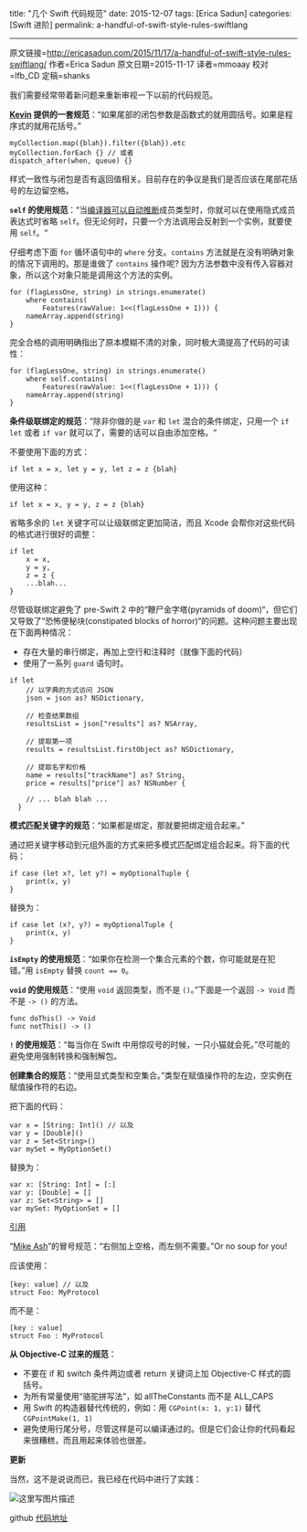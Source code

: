 title: "几个 Swift 代码规范"
date: 2015-12-07
tags: [Erica Sadun]
categories: [Swift 进阶]
permalink: a-handful-of-swift-style-rules-swiftlang

---
原文链接=http://ericasadun.com/2015/11/17/a-handful-of-swift-style-rules-swiftlang/
作者=Erica Sadun
原文日期=2015-11-17
译者=mmoaay
校对=lfb_CD
定稿=shanks


我们需要经常带着新问题来重新审视一下以前的代码规范。

<!--more-->

**[Kevin](http://twitter.com/Eridius) 提供的一套规范**：“如果尾部的闭包参数是函数式的就用圆括号。如果是程序式的就用花括号。”

```
myCollection.map({blah}).filter({blah}).etc
myCollection.forEach {} // 或者 
dispatch_after(when, queue) {}
```

样式一致性与闭包是否有返回值相关。目前存在的争议是我们是否应该在尾部花括号的左边留空格。

**`self` 的使用规范**：“当[编译器可以自动推断](http://ericasadun.com/2015/04/21/swift-occams-code-razor/)成员类型时，你就可以在使用隐式成员表达式时省略 `self`。但无论何时，只要一个方法调用会反射到一个实例，就要使用 `self`。“

仔细考虑下面 `for` 循环语句中的 `where` 分支。`contains` 方法就是在没有明确对象的情况下调用的。那是谁做了 `contains` 操作呢? 因为方法参数中没有传入容器对象，所以这个对象只能是调用这个方法的实例。

```
for (flagLessOne, string) in strings.enumerate() 
    where contains(
        Features(rawValue: 1<<(flagLessOne + 1))) {
    nameArray.append(string)
}
```

完全合格的调用明确指出了原本模糊不清的对象，同时极大滴提高了代码的可读性：

```
for (flagLessOne, string) in strings.enumerate() 
    where self.contains(
        Features(rawValue: 1<<(flagLessOne + 1))) {
    nameArray.append(string)
}
```

**条件级联绑定的规范**：“除非你做的是 `var` 和 `let` 混合的条件绑定，只用一个 `if let` 或者 `if var` 就可以了，需要的话可以自由添加空格。“

不要使用下面的方式：

```
if let x = x, let y = y, let z = z {blah}
```

使用这种：

```
if let x = x, y = y, z = z {blah}
```

省略多余的 `let` 关键字可以让级联绑定更加简洁，而且 Xcode 会帮你对这些代码的格式进行很好的调整：

```
if let
    x = x,
    y = y,
    z = z {
    ...blah...
}
```

尽管级联绑定避免了 pre-Swift 2 中的“鞭尸金字塔(pyramids of doom)“，但它们又导致了“恐怖便秘块(constipated blocks of horror)“的问题。这种问题主要出现在下面两种情况：

 - 存在大量的串行绑定，再加上空行和注释时（就像下面的代码）
 - 使用了一系列 `guard` 语句时。

```
if let
    // 以字典的方式访问 JSON 
    json = json as? NSDictionary,

    // 检查结果数组
    resultsList = json["results"] as? NSArray,

    // 提取第一项
    results = resultsList.firstObject as? NSDictionary,

    // 提取名字和价格
    name = results["trackName"] as? String, 
    price = results["price"] as? NSNumber {

    // ... blah blah ...
  }
```

**模式匹配关键字的规范**：“如果都是绑定，那就要把绑定组合起来。”

通过把关键字移动到元组外面的方式来把多模式匹配绑定组合起来。将下面的代码：

```
if case (let x?, let y?) = myOptionalTuple {
    print(x, y)
}
```

替换为：

```
if case let (x?, y?) = myOptionalTuple {
    print(x, y)
}
```

**`isEmpty` 的使用规范**：“如果你在检测一个集合元素的个数，你可能就是在犯错。”用 `isEmpty` 替换 `count == 0`。

**`void` 的使用规范**：“使用 `void` 返回类型，而不是 `()`。”下面是一个返回 `-> Void` 而不是 `-> ()` 的方法。

```
func doThis() -> Void 
func notThis() -> ()
```

**`!` 的使用规范**：“每当你在 Swift 中用惊叹号的时候，一只小猫就会死。”尽可能的避免使用强制转换和强制解包。

**创建集合的规范**：“使用显式类型和空集合。”类型在赋值操作符的左边，空实例在赋值操作符的右边。

把下面的代码：

```
var x = [String: Int]() // 以及
var y = [Double]()
var z = Set<String>()
var mySet = MyOptionSet()
```

替换为：

```
var x: [String: Int] = [:]
var y: [Double] = []
var z: Set<String> = []
var mySet: MyOptionSet = []
```

[引用](https://twitter.com/_jackhl/status/646723367576276992)

“[Mike Ash](http://mikeash.com/)”的冒号规范：“右侧加上空格，而左侧不需要。”Or no soup for you!

应该使用：

```
[key: value] // 以及
struct Foo: MyProtocol
```

而不是：

```
[key : value]
struct Foo : MyProtocol
```

**从 Objective-C 过来的规范**：

 - 不要在 if 和 switch 条件两边或者 return 关键词上加 Objective-C 样式的圆括号。
 - 为所有常量使用“骆驼拼写法”，如 allTheConstants 而不是 ALL_CAPS
 - 用 Swift 的构造器替代传统的，例如：用 `CGPoint(x: 1, y:1)` 替代 `CGPointMake(1, 1)`
 - 避免使用行尾分号，尽管这样是可以编译通过的。但是它们会让你的代码看起来很糟糕，而且用起来体验也很差。

**更新**

当然，这不是说说而已，我已经在代码中进行了实践：

![这里写图片描述](http://ericasadun.com/wp-content/uploads/2015/11/Screen-Shot-2015-11-18-at-10.31.13-AM.png)

github [代码地址](https://github.com/erica/testlint)


